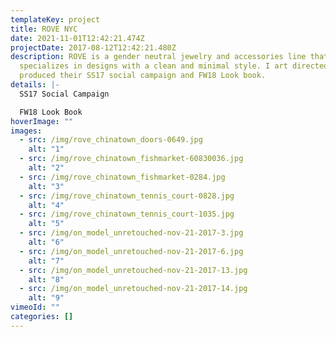 ```yaml
---
templateKey: project
title: ROVE NYC
date: 2021-11-01T12:42:21.474Z
projectDate: 2017-08-12T12:42:21.480Z
description: ROVE is a gender neutral jewelry and accessories line that
  specializes in designs with a clean and minimal style. I art directed and
  produced their SS17 social campaign and FW18 Look book.
details: |-
  SS17 Social Campaign 

  FW18 Look Book
hoverImage: ""
images:
  - src: /img/rove_chinatown_doors-0649.jpg
    alt: "1"
  - src: /img/rove_chinatown_fishmarket-60830036.jpg
    alt: "2"
  - src: /img/rove_chinatown_fishmarket-0284.jpg
    alt: "3"
  - src: /img/rove_chinatown_tennis_court-0828.jpg
    alt: "4"
  - src: /img/rove_chinatown_tennis_court-1035.jpg
    alt: "5"
  - src: /img/on_model_unretouched-nov-21-2017-3.jpg
    alt: "6"
  - src: /img/on_model_unretouched-nov-21-2017-6.jpg
    alt: "7"
  - src: /img/on_model_unretouched-nov-21-2017-13.jpg
    alt: "8"
  - src: /img/on_model_unretouched-nov-21-2017-14.jpg
    alt: "9"
vimeoId: ""
categories: []
---
```

